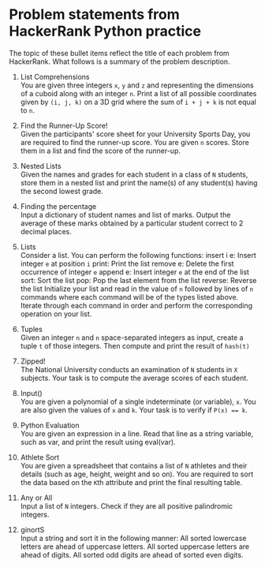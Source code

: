 # Problem statements from HackerRank Python practice

The topic of these bullet items reflect the title of each problem from HackerRank. What follows is a summary of the problem description.

1. List Comprehensions  
You are given three integers ```x```, ```y``` and ```z``` and representing the dimensions of a cuboid along with an integer ```n```.
Print a list of all possible coordinates given by ```(i, j, k)``` on a 3D grid where the sum of ```i + j + k``` is not equal to ```n```.

2. Find the Runner-Up Score!  
Given the participants' score sheet for your University Sports Day, you are required to find the runner-up score.
You are given ```n``` scores. Store them in a list and find the score of the runner-up.

3. Nested Lists  
Given the names and grades for each student in a class of ```N``` students, store them in a nested list and print the name(s) of any student(s) having the second lowest grade.

4. Finding the percentage  
Input a dictionary of student names and list of marks.
Output the average of these marks obtained by a particular student correct to 2 decimal places.

5. Lists  
Consider a list. You can perform the following functions:
insert i e: Insert integer ```e``` at position ```i```
print: Print the list
remove e: Delete the first occurrence of integer ```e```
append e: Insert integer ```e``` at the end of the list
sort: Sort the list
pop: Pop the last element from the list
reverse: Reverse the list
Initialize your list and read in the value of ```n``` followed by lines of ```n``` commands where each command will be of the types listed above.
Iterate through each command in order and perform the corresponding operation on your list.

6. Tuples  
Given an integer ```n``` and ```n``` space-separated integers as input, create a tuple ```t``` of those integers. Then compute and print the result of ```hash(t)```

7. Zipped!  
The National University conducts an examination of ```N``` students in ```X``` subjects.
Your task is to compute the average scores of each student.

8. Input()  
You are given a polynomial of a single indeterminate (or variable), ```x```.
You are also given the values of ```x``` and ```k```. Your task is to verify if ```P(x) == k```.

9. Python Evaluation  
You are given an expression in a line. Read that line as a string variable, such as var, and print the result using eval(var).

10. Athlete Sort  
You are given a spreadsheet that contains a list of ```N``` athletes and their details (such as age, height, weight and so on).
You are required to sort the data based on the ```K```th attribute and print the final resulting table.

11. Any or All  
Input a list of ```N``` integers. Check if they are all positive palindromic integers.

12. ginortS  
Input a string and sort it in the following manner:
All sorted lowercase letters are ahead of uppercase letters.
All sorted uppercase letters are ahead of digits.
All sorted odd digits are ahead of sorted even digits.
